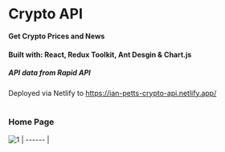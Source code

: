 # Crypto API
**Get Crypto Prices and News**

#### Built with: React, Redux Toolkit, Ant Desgin & Chart.js
##### API data from Rapid API
Deployed via Netlify to https://ian-petts-crypto-api.netlify.app/
<br /><br />
### Home Page
![1](https://user-images.githubusercontent.com/66824231/150986487-a564652a-f8d4-4768-b900-b02c98c704ea.jpg)
| ------ |

<br />
